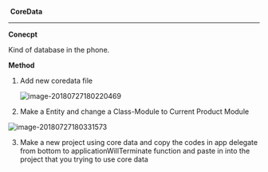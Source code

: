 ​									       **CoreData** 

------



**Conecpt**

Kind of database in the phone.



**Method**

1. Add new coredata file

   ![image-20180727180220469](/var/folders/6h/d959ycy164x3_g0xg3j6p_440000gn/T/abnerworks.Typora/image-20180727180220469.png)



2. Make a Entity and change a Class-Module to Current Product Module

![image-20180727180331573](/var/folders/6h/d959ycy164x3_g0xg3j6p_440000gn/T/abnerworks.Typora/image-20180727180331573.png)

3. Make a new project using core data and copy the codes in app delegate from bottom to applicationWillTerminate function and paste in into the project that you trying to use core data